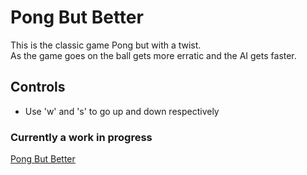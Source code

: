 # Pong But Better
This is the classic game Pong but with a twist. <br>
As the game goes on the ball gets more erratic and the AI gets faster.
## Controls
* Use 'w' and 's' to go up and down respectively
### Currently a work in progress
[Pong But Better](https://simplenic.github.io/Pong-but-Better/)
